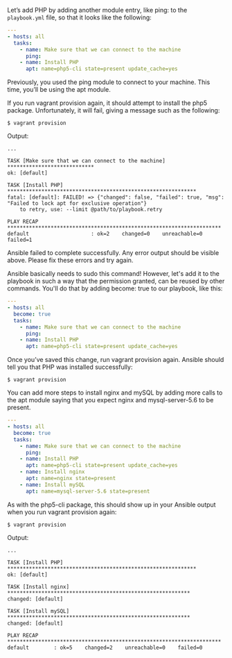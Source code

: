 Let’s add PHP by adding another module entry, like ping: to the `playbook.yml` file, so that it looks like the following:

```yaml
---
- hosts: all
  tasks:
    - name: Make sure that we can connect to the machine
      ping:
    - name: Install PHP
      apt: name=php5-cli state=present update_cache=yes
```

Previously, you used the ping module to connect to your machine. This time, you’ll be using the apt module.

If you run vagrant provision again, it should attempt to install the php5 package. Unfortunately, it will fail, giving a message such as the following:

```
$ vagrant provision
```

Output:

```
...

TASK [Make sure that we can connect to the machine] ****************************
ok: [default]

TASK [Install PHP] *************************************************************
fatal: [default]: FAILED! => {"changed": false, "failed": true, "msg": "Failed to lock apt for exclusive operation"}
	to retry, use: --limit @path/to/playbook.retry

PLAY RECAP *********************************************************************
default                    : ok=2    changed=0    unreachable=0    failed=1   
```

Ansible failed to complete successfully. Any error output should be visible above. Please fix these errors and try again.

Ansible basically needs to sudo this command! However, let's add it to the playbook in such a way that the permission granted, can be reused by other commands. You'll do that by adding become: true to our playbook, like this:

```yaml
---
- hosts: all
  become: true
  tasks:
    - name: Make sure that we can connect to the machine
      ping:
    - name: Install PHP
      apt: name=php5-cli state=present update_cache=yes
```

Once you’ve saved this change, run vagrant provision again. Ansible should tell you that PHP was installed successfully:

```
$ vagrant provision
```

You can add more steps to install nginx and mySQL by adding more calls to the apt module saying that you expect nginx and mysql-server-5.6 to be present.

```yaml
---
- hosts: all
  become: true
  tasks:
    - name: Make sure that we can connect to the machine
      ping:
    - name: Install PHP
      apt: name=php5-cli state=present update_cache=yes
    - name: Install nginx
      apt: name=nginx state=present
    - name: Install mySQL
      apt: name=mysql-server-5.6 state=present
```

As with the php5-cli package, this should show up in your Ansible output when you run vagrant provision again:

```
$ vagrant provision
```

Output:

```
...

TASK [Install PHP] *************************************************************
ok: [default]

TASK [Install nginx] ***********************************************************
changed: [default]

TASK [Install mySQL] ***********************************************************
changed: [default]

PLAY RECAP *********************************************************************
default        : ok=5    changed=2    unreachable=0    failed=0
```
